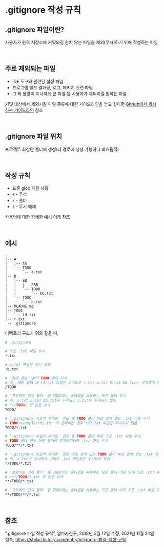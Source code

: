 # .gitignore 작성 규칙
## .gitignore 파일이란?
사용자가 원격 저장소에 커밋되길 원치 않는 파일을 제외(무시)하기 위해 작성하는 파일

<br>

## 주로 제외되는 파일
- IDE 도구와 관련된 설정 파일
- 프로그램 빌드 결과물, 로그, 패키지 관련 파일
- 그 외 용량이 지나치게 큰 파일 등 사용자가 제외하길 원하는 파일

커밋 대상에서 제외시킬 파일 종류에 대한 가이드라인을 얻고 싶다면 [Github에서 제시하는 가이드라인](https://github.com/github/gitignore) 참조

<br>

## .gitignore 파일 위치
프로젝트 최상단 폴더에 생성(타 경로에 생성 가능하나 비효율적)

<br>

## 작성 규칙
- 표준 glob 패턴 사용
- `#` - 주석
- `/` - 폴더
- `!` - 무시 해제
<p>사용법에 대한 자세한 예시 아래 참조</p>

<br>

## 예시
```
.
|-- A
|   |-- AA
|   `-- TODO
|       `-- a.txt
|-- B
|   |-- BB
|   |   |-- BBB
|   |   `-- TODO
|   |       `-- bb.txt
|   `-- TODO
|       `-- b.txt
|-- README.md
|-- TODO
|   `-- td.txt
|-- r.txt
`-- .gitignore
```

디렉토리 구조가 위와 같을 때,
```bash
# .gitignore

# 모든 .txt 파일 무시
*.txt

# b.txt 파일은 무시 해제
!b.txt

# '절대 경로' 상의 TODO 폴더 무시
# 즉, 해당 폴더 내 td.txt 파일은 무시되고 r.txt a.txt b.txt bb.txt는 무시되지 않음
/TODO

# '프로젝트 전체 폴더' 중 TODO라는 폴더명을 사용하는 모든 폴더 무시
# 즉, a.txt b.txt bb.txt는 무시되고 r.txt는 무시되지 않음
# **/TODO/ 와 같은 효과
TODO/

# '.gitignore 파일이 위치한' 경로 중 TODO 폴더 바로 밑에 있는 .txt 파일 무시
# TODO/example/td2.txt 가 존재하는 경우 td2.txt 파일은 무시되지 않음
TODO/*.txt

# '.gitignore 파일이 위치한' 경로 중 TODO 폴더 하위 모든 .txt 파일 무시
# TODO 폴더 하위 어떤 폴더에 존재하더라도 .txt 파일 무시
TODO/**/*.txt

# '.gitignore 파일이 위치한' 경로 바로 밑에 있는 TODO 폴더 바로 밑에 있는 .txt 파일 무시
# 즉, a.txt만 무시되고 나머지 .txt 파일들은 무시되지 않음
*/TODO/*.txt

# '프로젝트 전체 폴더' 중 TODO라는 폴더명을 사용하는 모든 폴더 바로 밑에 있는 .txt 파일 무시
# /**/TODO/*.txt 와 같은 효과
**/TODO/*.txt 

# '프로젝트 전체 폴더' 중 TODO라는 폴더명을 사용하는 모든 폴더 하위 모든 .txt 파일 무시
**/TODO/**/*.txt
```

<br>

## 참조
".gitignore 파일 작성 규칙", 알파카친구, 2018년 3월 12일 수정, 2021년 11월 24일 접속, https://shilan.tistory.com/entry/gitignore-파일-작성-규칙